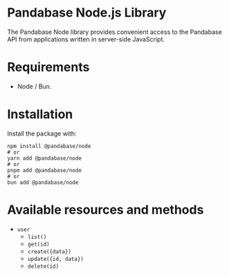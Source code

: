 # Pandabase Node.js Library

The Pandabase Node library provides convenient access to the Pandabase API from applications written in server-side JavaScript.

# Requirements

- Node / Bun.

# Installation

Install the package with:

```
npm install @pandabase/node
# or
yarn add @pandabase/node
# or
pnpm add @pandabase/node
# or
bun add @pandabase/node
```

# Available resources and methods

- `user`    
    - `list()`
    - `get(id)`
    - `create({data})`
    - `update({id, data})`
    - `delete(id)`